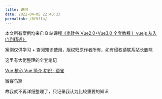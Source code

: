 ```yaml
---
title: 说明
date: 2022-04-05 22:40:33
permalink: /8f9f1a/
---
```


本文所有案例均来自 B 站课程[《尚硅谷 Vue2.0+Vue3.0 全套教程丨 vuejs 从入门到精通》](https://www.bilibili.com/video/BV1Zy4y1K7SH)

案例仅供学习 + 查阅知识使用，版权归原作者所有，如有侵权请联系站长删除

这里有大佬整理的全套笔记

[Vue 核心 Vue 简介 初识 · 语雀](https://www.yuque.com/cessstudy/kak11d/hfeef2)

[微客鸟窝](https://wekenw.gitee.io/)

故我就不再详细整理了，只记录我认为比较重要的知识
